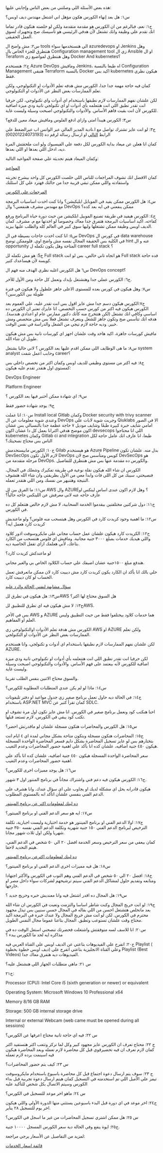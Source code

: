 
هذه بعض الأسئلة اللي وصلتني من بعض الناس وإجابتي عليها:

س١: هل بعد إنهاء الكورس هكون مؤهل اني اشتغل مهندس ديف اوبس؟

ج١: نعم، فبالرغم من ان الكورس هو مقدمة متقدمة ولكن لو خلصته هتكون قادر تماما انك تقدم علي وظيفة وانك تشتغل لأن هدفي الرئيسي هو تأسيسك صح وتجهيزك لسوق العمل الحقيقى.

س٢: مش واضح ال tools الي هنستخدمها سواء azuredevops او Jenkins وهل هنتطرق للجزء الخاص بال Configuration management tool زي ال Ansible او ال Teraform وهل هنتطرق لمواضيع زي Docker And kubernetes؟

ج٢: هنستخدم Azure DevOps ومافيش Jenkins، اه طبعا بالنسبة Configuration Management هتبقي Terraform بالنسبة Docker اكيد بس kubernetes هيكون نظري فقط.

كمان فيه حاجة مهمة جدا جدا، الكورس مش هدفه تعلم الأدوات او التكنولوجي، ولكن تعلم الممارسات بغض النظر عن الأدوات او التكنولوجي.

لكن علشان نفهم الممارسات لازم نطبقها باستخدام اي أدوات واي تكنولوجي، لكن حرفيا انت تقدر تطبق اللي انت هتتعلمه بأي أدوات او اي تكنولجي تانية ودي ميزة اضافية للكورس لأن انت بقيت فاهم الأساس. والأدوات والتكنولوجي اصبحت وسيلة وليست غاية.

س٣: الكورس هيبدأ امتى وازاي ادفع الفلوس ومافيش ميعاد معين للدفع؟

ج٣:  لو انت عايز تشترك تواصل مع ا.نادية المدير المالي عبر الواتس اب عبرالضغط علي الرابط [التالي](https://wa.me/201224073193) او ارسال رسالة لرقم ده (00201224073193) 

كمان انا هعلن عن ميعاد بداية الكورس لكل دفعة علي الفيسبوك ولو انت ملحقتش المرة ديه، ادخل اللي بعدها او اللي بعدها.

وكمان الميعاد هيتم تحديثة علي صفحة المواعيد التالية:
  
[المواعيد](https://github.com/MohamedRadwan-DevOps/DevOps-step-by-step-arabic/blob/main/none-community/schedule.md)

كمان الافضل انك تشوف المراجعات للناس اللي خلصت الكورس كل واحد بيشرح تجربته واستفادته واللي ممكن تبقي قريبة جدا من حالتك فهترد علي كل اسئلتك

[المرجعات علي الكورس](https://github.com/MohamedRadwan-DevOps/DevOps-step-by-step-arabic/blob/main/none-community/reviews.md)


س٤: هل الكورس ممكن يفيد في الموبايل ابليكيشن؟ وانا كنت اخدت اساسيات البرمجة مع مهندس مشرف هتنفعني؟ وال DevOps ممكن ينفعني في ايه بعد كده؟

ج٤: الكورس هيفيد في طريقة تصنيع الموبيل ابلكيشن من حيث دورة حياة البرنامج ورفع كفاءته، اكيد اساسيات البرمجة هتفرق جدا معاك وخصوصا لو اخدتها مع م. مشرف. كمان الديف اوبس وظيفة ممكن تشتغلها وليها سوق كبير في العالم كله والطلب عليها بيزيد.


س٥: انا كنت اخدت حاجات بسيطة في ال DevOps في كورس ال data warehouse في الكلية بس الحقيقة المجال نفسه مش واضح اوي. فلوممكن توضح hint عنه و ال opportunity المتاحة وهل يكون تكمله ل career full stack ؟

ج5: هو مش تكمله لل Full stack هو اتجاه تاني خالص، بس لو انت Full stack فده حاجة كويسة لأن هيساعدك كتير.

س٦ هل الكورس اغلبه نظري الهدف منه فهم ال DevOps concept؟

ج٦: الكورس عملي جدا وهتشتغل بإيدك وتعمل كل حاجة ومن الأول للآخر.

س٧: وهل هيكون في كورس بعده للمستوى الاعلى جاهز علطول ولا هيكون في فترة طويلة بين الكورسين؟

ج٧:الكورس هيكون دسم جدا مش عايز اقول بس انت تقدر عليه، علي العموم بعد الكورس هيكون فيه اكتر من كورس حسب التخصص، انا عايزك تعتبر ان الكورس ده اساسي وكافي انك تشتغل (لكن هتتخرج منه كأنك دكتور ممارس عام او اعدادي هندسة). هدفه انك تتأسس صح وتكون جاهز للشغل وبتعرف تشتغل فعلا بس مش متخصص ومش خبير. وديه حاجة لازم تيجي من الشغل والدراسة في نفس الوقت.

مافيش كورسات جاهزة، اكيد هاخد وقت علشان اجهز اي كورسات تانية بس مش هيكون طويل ان شاء الله.

س٨: ما هى الوظايف اللي ممكن اقدم عليها بعد الكورس ؟ لاني حاليا بشتغل system analyst وحابب اعمل شفت career؟

ج٨: فيه اكتر من مستوي وظيفي للديف اوبس وكمان اكتر من تخصص داخلي بس كمستوي اول هتقدر تقدم عليه هيكون:

DevOps Engineer

Platform Engineer

س٩: اي شهادة ممكن أختبر فيها بعد الكورس ؟

ج٩: يوجد شهادة حضور فقط

س١٠: انا عملت Install local Gitlab وكمان Docker security with trivy scanner وعندي شوية معلومات عن ال DevOps وجربت شوية لابات علي Qiuklabs الا في الصور امامي شايف خبرة كبيرة طبعًا وشايف موديل ٧ حاجة عظمة جدا بالنسبالي بس عشان اكون موضح هدفي اكترانا بعمل كل دا عشان اكون devsecops اللي انا محتاجوا kubernetes وكمان Gitlab ci and integration طبعا، انا عارف انك عامل حاجة لكل الناس بس محتاج نصحيتك؟

ج١٠: الكورس مابيستخدمش Gilab هو هيستخدم Azure Pipeline بدل منه. علشان تكون DevSecOps لازم الأول تكون DevOps كويس ومتأسس صح لان DevSecOps هو مرحلة متقدمة من DevOps. والكورس ده مقدمة عنها بس مش هنتطرق للتفاصيل.

الكورس ان شاء الله هيكون نقلة نوعية في طريقة تفكيرك وشغلك في المجال، فنصيحتي، سيبك من كل اللي فات وابدأ معي من الأول بطريقتي وان شاء الله هتشوف النتيجة وهتنبهر من نفسك ومن اللي هتقدر تعمله.

س١١: ما الفرق بين لل AWS وال AZURE؟ وهل لازم اكون عندى اساس لينكس او عارف حاجه عنه لانى معرفش عن اللينكس حاجه حالياً؟

ج١١: دول شركتين مختلفتين بيقدموا الخدمة السحابية، لا مش لازم خالص هتتعلم كل ده في الكورس.

س١٢: ما اهمية وجود كريدت كارد في الكورس وهل هيتسحب منه فلوس؟ ولو ماعنديش كريدت كارد هعمل ايه؟

ج١٢: الكريدت كارد هيكون علشان عمل حساب مجاني على مايكروسوفت اذور كلاود واللي هيديك خدمات بمبلغ ٣٠٠٠ جنية مجانية. ومافيش اي فلوس هتتسحب من الكارد بتاعك، لأني هعلمك ازاي تقفل الخاصية ديه.

لو ماعندكش كريدت كارد؟

هتدفع مبلغ ١٥٠٠جنية عشان اضيفك علي  حساب الكلاود الخاص بي والغير مجاني.

خلي بالك انا بأكد ان الكارد يكون كريدت كارد مش ديبيت كارد لان ممكن ماتعرفش تعمل الحساب لو كان ديبيت كارد.

[سؤال مشابهة لنفس الحالة والرد عليه](https://docs.microsoft.com/en-us/answers/questions/433827/how-to-get-an-azure-account-without-credit-card.html)


س١٣: هل هيكون في تطرق للAWS هل السوق محتاج لها اكتر؟

ج١٣: لا مش هيكون فيه اي تطرق للتطبيق للAWS.

بس في الأخر AWS و AZURE هما خدمات كلاود بيختلفوا فقط من حيث التطبيق وليس العلم او المفاهيم.

الكورس مش هدفة تعلم الأدوات اوالتكنولوجي زي AWS او AZURE ولكن تعلم الممارسات بغض النظر عن الأدوات او التكنولجي.

لكن علشان نفهم الممارسات لازم نطبقها باستخدام اي أدوات و تكنولجي، وانا هستخدم AZURE.

لكن حرفيا انت تقدر تطبق اللي انت هتتعلمه بأي أدوات او تكنولوجي تانية ودي ميزة اضافية للكورس لأنه بيعتمد على فهم الأساس. والأدوات والتكنولوجي اصبحت وسيلة وليست غاية.

والسوق محتاج الاثنين بنفس الطلب تقريبا.

س١٤: ماذا لو لم يكن عندي المتطلبات المطلوبة للكورس؟

ج١٤: في الحالة ديه حاول تعمل برنامج صغير زي جدول مواعيد او دفتر تليفونات باستخدام ASP.NET MVC كمان تقرأ كتير عن SDLC.

احنا هنكتب كود ونعمل برنامج صغير في الكورس. انا مش عايز تكون اول مرة تشوف او تكتب كود يبقي في الكورس، لازم تستعد قبلها.

س١٥: هل الكورس والمحاضرات هتكون مسجلة علشان لو ماقدرتش احضر؟

ج١٥: المحاضرات هتكون مسجلة وبتكون متاحة بشكل مجاني لمدة اي ٤ ايام انت بتختارهم  بس لو عايز تسجيل المحاضرة بشكل دايم فسعر المحاضرة الواحدة المسجلة هيكون ٤٥٠ جنية اضافيه، علشان كده انا بأكد علي اهمية حضور المحاضرات وعدم التغيب.

سعر المحاضرة الواحدة المسجلة هيكون ٤٥٠ جنية اضافيه، علشان كده انا بأكد علي اهمية حضور المحاضرات وعدم التغيب.

س١٦: هل يوجد مميزات اخرى للكورس؟

ج١٦: الكورس هيكون فيه دعم فني واشتراك مجاناً في برنامج المنتور اول ٣ شهور.

هيكون قادرانه يحل اي مشكلة لديك او يجاوب علي اي سؤال عندك. وانا هشرف على الدعم الفني بنفسي علشان اتأكد انه بالمستوي المطلوب.

[ده لينك لمعلومات اكتر عن برنامج  المينتور](https://github.com/MohamedRadwan-DevOps/DevOps-step-by-step-arabic/blob/main/none-community/mentoring-service.md)


س١٧: ايه هو سعر الدعم الفني او برنامج المينتور؟

ج١٧: اولا الدعم الفني او برنامج المينتور هو خدمة اختيارية وليست اجبارية، تكلفة الترخيص لبرنامج الدعم الفني ١٥٠ جنية شهرية وتكلفة الدعم الفني نفسه ٣٥٠ جنية شهريا ولكن اول ثلاث شهور مجانا.

كمان بيعفي من سعر الترخيص وسعر الخدمة افضل ٢٠ الي ٥٠ شخص في الدعم الفني، هيتم التحديد لاحقا.

[ده لينك لمعلومات اكترعن برنامج المينتور](https://github.com/MohamedRadwan-DevOps/DevOps-step-by-step-arabic/blob/main/none-community/mentoring-service.md)

س١٨: هل فيه مميزات اخري الدعم الفني او برنامج المينتور؟

ج١٨: افضل ٢٠ الي ٥٠ شخص في الدعم الفني وهم التوب في الكورس والأكثر اجتهادا ومتابعه وتقديم حلول لمشاكل الدعم الفني سيتم ترشيحهم لشركات سواء داخل مصر او خارجها.

س١٩: هل المجال ده اقدر اشتغل فيه وانا معنديش خبره وخريج جديد ؟

ج١٩: لو انت خريج المجال وكنت شاطر اساسا والتزمت وتعبت في الكورس ان شاء الله بعد ماتخلص هتشتغل احسن من اللي بقاله في المجال خمس سنيين بس تبذل مجهود محترم في الكورس.
لكن لو انت مش خريج المجال ولا عندك خبرة في البرمجة اكيد محتاج وقت علشان تستوعب وتطبق. المجال بتاعنا عموما مجال النفس الطويل.

س٢٠: انا للاسف لسه متوفقتش واشتغلت فحضرتك تنصحني استغل الوقت ده في مذاكره ايه لحد ما الكورس يبدء ؟

ج٢٠: اتفرج علي الفيديوهات بتاعتي عن الديف اوبس علي القناة العربي فيه Playlist ( ديف اوبس خطوة بخطوة) وعلي القناة الانجليزية بتاعتي اتفرج علي Playlist (Best Videos) الفيديوهات ديه هتفرق معاك جدا.


س ٢١: ماهي متطلبات الجهاز اللي هنشتغل عليه؟

ج٢١: 

Processor (CPU): Intel Core i5 (sixth generation or newer) or equivalent

Operating System: Microsoft Windows 10 Professional x64

Memory 8/16 GB RAM

Storage: 500 GB internal storage drive

Internal or external Webcam (web came must be opened during all sessions)


س ٢٢: فيه اي حاجة تانية محتاج اعرفها عن الكورس؟

ج ٢٢: محتاج تعرف ان الكورس عايز مجهود كبير وكل لما تركز وتتعب اكتر هتستفيد اكتر كمان لازم تعرف ان فيه تحضيرقوي  قبل كل محاضرة  لازم تعمله وبعد المحاضرة هيكون فيه اسينمت برده لازم تعمله 


س ٢٣: كيف يتم حضور المحاضرات؟

ج ٢٣: سوف يتم ارسال دعوة اجتماع قبل كل محاضرة باسبوع باستخدام مايكروسوفت تيمز علي الأميل اللي تم استخدمته في التسجيل كمان هيتم ارسال دعوة تجربية قبل بداء الكورس 
وسيتم الاتصال بكل شخص للتأكيد عليه


س ٢٤: ماهو اخر موعد للتسجيل في الكورس؟

ج٢٤: اخر موعد في اي دورة قبل البدء باسبوعين يستثني منها الدورة الأولي واللي هيكون اخر يوم للتسجيل ٢٨ يناير.


س ٢٥: هل ممكن اشتري تسجيل المحاضرات من غير ما اسجل في الكورس؟

ج٢٥: ايوة ينفع وفي الحالة دية سعر الكورس المسجل ١٠٠٠٠ جنية.

لمزيد من التفاصيل عن الأسعار يرجي مراجعة:

[قائمة اسعار الخدمات](https://github.com/MohamedRadwan-DevOps/DevOps-step-by-step-arabic/blob/main/none-community/service-prices.md)

